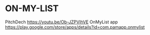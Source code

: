 # ON-MY-LIST

PitchDech https://youtu.be/Ob-JZPVIhVE
OnMyList app  https://play.google.com/store/apps/details?id=com.pamapp.onmylist
